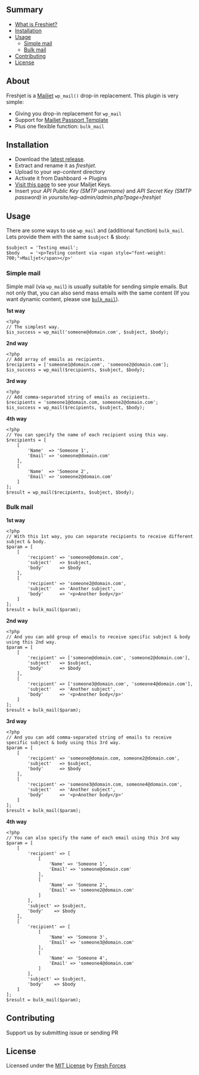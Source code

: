 ## Summary

- [What is Freshjet?](#about)
- [Installation](#installation)
- [Usage](#usage)
  - [Simple mail](#simple-mail)
  - [Bulk mail](#bulk-mail)
- [Contributing](#contributing)
- [License](#license)

## About

Freshjet is a [Mailjet](https://www.mailjet.com/) `wp_mail()` drop-in replacement. This plugin is very simple:

- Giving you drop-in replacement for `wp_mail`
- Support for [Mailjet Passport Template](https://app.mailjet.com/templates/transactional)
- Plus one flexible function: `bulk_mail`

## Installation

- Download the [latest release](https://github.com/freshforces-borndigital/freshjet/releases/latest).
- Extract and rename it as _freshjet_.
- Upload to your _wp-content_ directory
- Activate it from Dashboard -> Plugins
- [Visit this page](https://app.mailjet.com/transactional) to see your Mailjet Keys.
- Insert your _API Public Key (SMTP username)_ and _API Secret Key (SMTP password)_ in _yoursite/wp-admin/admin.php?page=freshjet_

## Usage

There are some ways to use `wp_mail` and (additional function) `bulk_mail`. Lets provide them with the same `$subject` & `$body`:

```
$subject = 'Testing email';
$body    = '<p>Testing content via <span style="font-weight: 700;">Mailjet</span></p>'
```

### Simple mail

Simple mail (via `wp_mail`) is usually suitable for sending simple emails. But not only that, you can also send mass emails with the same content (If you want dynamic content, please use [`bulk_mail`](#bulk-mail)).

**1st way**

```
<?php
// The simplest way.
$is_success = wp_mail('someone@domain.com', $subject, $body);
```

**2nd way**

```
<?php
// Add array of emails as recipients.
$recipients = ['someone1@domain.com', 'someone2@domain.com'];
$is_success = wp_mail($recipients, $subject, $body);
```

**3rd way**

```
<?php
// Add comma-separated string of emails as recipients.
$recipients = 'someone1@domain.com, someone2@domain.com';
$is_success = wp_mail($recipients, $subject, $body);
```

**4th way**

```
<?php
// You can specify the name of each recipient using this way.
$recipients = [
    [
        'Name'  => 'Someone 1',
        'Email' => 'someone@domain.com'
    ],
    [
        'Name'  => 'Someone 2',
        'Email' => 'someone2@domain.com'
    ]
];
$result = wp_mail($recipients, $subject, $body);
```

### Bulk mail

**1st way**

```
<?php
// With this 1st way, you can separate recipients to receive different subject & body.
$param = [
    [
        'recipient' => 'someone@domain.com',
        'subject'   => $subject,
        'body'      => $body
    ],
    [
        'recipient' => 'someone2@domain.com',
        'subject'   => 'Another subject',
        'body'      => '<p>Another body</p>'
    ]
];
$result = bulk_mail($param);
```

**2nd way**

```
<?php
// And you can add group of emails to receive specific subject & body using this 2nd way.
$param = [
    [
        'recipient' => ['someone@domain.com', 'someone2@domain.com'],
        'subject'   => $subject,
        'body'      => $body
    ],
    [
        'recipient' => ['someone3@domain.com', 'someone4@domain.com'],
        'subject'   => 'Another subject',
        'body'      => '<p>Another body</p>'
    ]
];
$result = bulk_mail($param);
```

**3rd way**

```
<?php
// And you can add comma-separated string of emails to receive specific subject & body using this 3rd way.
$param = [
    [
        'recipient' => 'someone@domain.com, someone2@domain.com',
        'subject'   => $subject,
        'body'      => $body
    ],
    [
        'recipient' => 'someone3@domain.com, someone4@domain.com',
        'subject'   => 'Another subject',
        'body'      => '<p>Another body</p>'
    ]
];
$result = bulk_mail($param);
```

**4th way**

```
<?php
// You can also specify the name of each email using this 3rd way
$param = [
    [
        'recipient' => [
            [
                'Name' => 'Someone 1',
                'Email' => 'someone@domain.com'
            ],
            [
                'Name' => 'Someone 2',
                'Email' => 'someone2@domain.com'
            ]
        ],
        'subject' => $subject,
        'body'    => $body
    ],
    [
        'recipient' => [
            [
                'Name' => 'Someone 3',
                'Email' => 'someone3@domain.com'
            ],
            [
                'Name' => 'Someone 4',
                'Email' => 'someone4@domain.com'
            ]
        ],
        'subject' => $subject,
        'body'    => $body
    ]
];
$result = bulk_mail($param);
```

## Contributing

Support us by submitting issue or sending PR

## License

Licensed under the [MIT License](https://oss.ninja/mit?organization=Fresh%20Forces) by [Fresh Forces](https://github.com/freshforces-borndigital/)
